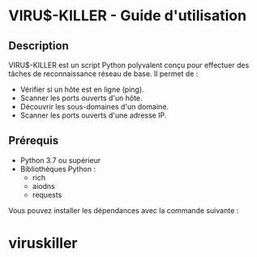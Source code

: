 # VIRU$-KILLER - Guide d'utilisation

## Description

VIRU$-KILLER est un script Python polyvalent conçu pour effectuer des tâches de reconnaissance réseau de base. Il permet de :

- Vérifier si un hôte est en ligne (ping).
- Scanner les ports ouverts d'un hôte.
- Découvrir les sous-domaines d'un domaine.
- Scanner les ports ouverts d'une adresse IP.

## Prérequis

- Python 3.7 ou supérieur
- Bibliothèques Python :
  - rich
  - aiodns
  - requests

Vous pouvez installer les dépendances avec la commande suivante :

# viruskiller
